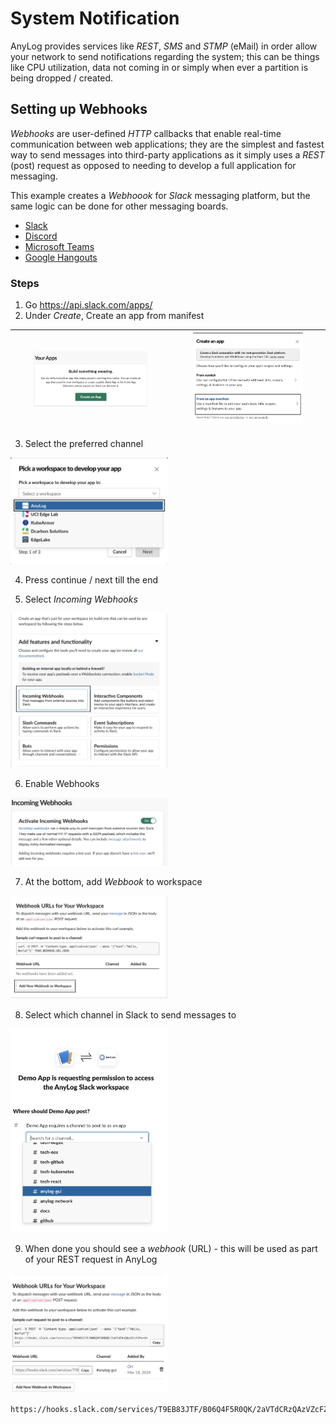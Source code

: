# System Notification 

AnyLog provides services like _REST_, _SMS_ and _STMP_ (eMail) in order allow your network to send notifications regarding 
the system; this can be things like CPU utilization, data not coming in or simply when ever a partition is being dropped / created.


## Setting up Webhooks

_Webhooks_ are user-defined _HTTP_ callbacks that enable real-time communication between web applications; they are the
simplest and fastest way to send messages into third-party applications as it simply uses a _REST_ (post) request as 
opposed to needing to develop a full application for messaging. 

This example creates a _Webhoook_ for _Slack_ messaging platform, but the same logic can be done for other messaging boards.

* [Slack](https://api.slack.com/messaging/webhooks)
* [Discord](https://docs.gitlab.com/ee/user/project/integrations/discord_notifications.html#create-webhook)
* [Microsoft Teams](https://learn.microsoft.com/en-us/microsoftteams/platform/webhooks-and-connectors/how-to/add-incoming-webhook?tabs=newteams%2Cdotnet)
* [Google Hangouts](https://developers.google.com/workspace/chat/quickstart/webhooks)


### Steps
1. Go https://api.slack.com/apps/ 
2. Under _Create_, Create an app from manifest 

| <img src="../imgs/notification_slack_your_app.png" height="75%" width="75%" /> | <img src="../imgs/notification_slack_manifest.png" height="75%" width="75%" /> | 
|:------------------------------------------------------------------------------:|:------------------------------------------------------------------------------:|

3. Select the preferred channel 

<img src="../imgs/notification_slack_workspace.png" height="50%" width="50%" />


4. Press continue / next till the end 

5. Select _Incoming Webhooks_

<img src="../imgs/notification_slack_webhook.png" height="50%" width="50%" />

6. Enable Webhooks

<img src="../imgs/notification_slack_enable_webhooks.png" height="50%" width="50%" />

7. At the bottom, add _Webbook_ to workspace

<img src="../imgs/notification_slack_create_webhook.png" height="50%" width="50%" />


8. Select which channel in Slack to send messages to 


<img src="../imgs/notification_slack_select_channel.png" height="50%" width="50%" />

9. When done you should see a _webhook_ (URL) - this will be used as part of your REST request in AnyLog

<img src="../imgs/notification_slack_webhook_generated.png" height="50%" width="50%" />


```URL
https://hooks.slack.com/services/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
```


